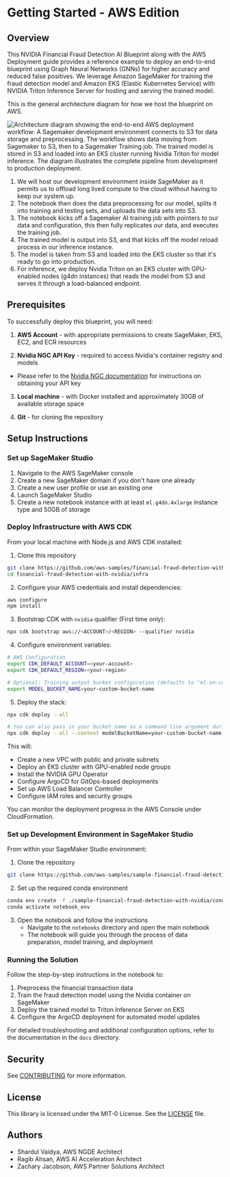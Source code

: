 # Getting Started - AWS Edition

## Overview

This NVIDIA Financial Fraud Detection AI Blueprint along with the AWS Deployment guide provides a reference example to deploy an end-to-end blueprint using Graph Neural Networks (GNNs) for higher accuracy and reduced false positives. We leverage Amazon SageMaker for training the fraud detection model and Amazon EKS (Elastic Kubernetes Service) with NVIDIA Triton Inference Server for hosting and serving the trained model.

This is the general architecture diagram for how we host the blueprint on AWS.

![Architecture diagram showing the end-to-end AWS deployment workflow: A
Sagemaker development environment connects to S3 for data storage and
preprocessing. The workflow shows data moving from Sagemaker to S3, then to a
Sagemaker Training job. The trained model is stored in S3 and loaded into an
EKS cluster running Nvidia Triton for model inference. The diagram illustrates
the complete pipeline from development to production deployment.](./docs/arch-diagram.png)

1. We will host our development environment inside SageMaker as it permits us to
   offload long lived compute to the cloud without having to keep our system up.
2. The notebook then does the data preprocessing for our model, splits it into
   training and testing sets, and uploads the data sets into S3.
3. The notebook kicks off a Sagemaker AI training job with pointers to our data
   and configuration, this then fully replicates our data, and executes the
   training job.
4. The trained model is output into S3, and that kicks off the model reload
   process in our inference instance.
5. The model is taken from S3 and loaded into the EKS cluster so that it's
   ready to go into production.
6. For inference, we deploy Nvidia Triton on an EKS cluster with GPU-enabled nodes
   (g4dn instances) that reads the model from S3 and serves it through a load-balanced
   endpoint.

## Prerequisites

To successfully deploy this blueprint, you will need:

1. **AWS Account** - with appropriate permissions to create SageMaker, EKS, EC2,
and ECR resources

2. **Nvidia NGC API Key** - required to access Nvidia's container registry and models
  - Please refer to the [Nvidia NGC
    documentation](https://docs.nvidia.com/ngc/ngc-overview/index.html#generating-api-key)
    for instructions on obtaining your API key

3. **Local machine** - with Docker installed and approximately 30GB of available storage space

4. **Git** - for cloning the repository

## Setup Instructions

### Set up SageMaker Studio

1. Navigate to the AWS SageMaker console
2. Create a new SageMaker domain if you don't have one already
3. Create a new user profile or use an existing one
4. Launch SageMaker Studio
5. Create a new notebook instance with at least `ml.g4dn.4xlarge` instance type
   and 50GB of storage

### Deploy Infrastructure with AWS CDK

From your local machine with Node.js and AWS CDK installed:

1. Clone this repository
```sh
git clone https://github.com/aws-samples/financial-fraud-detection-with-nvidia
cd financial-fraud-detection-with-nvidia/infra
```

2. Configure your AWS credentials and install dependencies:

```bash
aws configure
npm install
```

3. Bootstrap CDK with `nvidia` qualifier (First time only):

```bash
npx cdk bootstrap aws://<ACCOUNT>/<REGION> --qualifier nvidia
```

4. Configure environment variables:

```bash
# AWS Configuration
export CDK_DEFAULT_ACCOUNT=<your-account>
export CDK_DEFAULT_REGION=<your-region>

# Optional: Training output bucket configuration (defaults to "ml-on-containers")
export MODEL_BUCKET_NAME=your-custom-bucket-name
```

5. Deploy the stack:

```bash
npx cdk deploy --all

# You can also pass in your bucket name as a command line argument during deployment
npx cdk deploy --all --context modelBucketName=your-custom-bucket-name
```

This will:
- Create a new VPC with public and private subnets
- Deploy an EKS cluster with GPU-enabled node groups
- Install the NVIDIA GPU Operator
- Configure ArgoCD for GitOps-based deployments
- Set up AWS Load Balancer Controller
- Configure IAM roles and security groups

You can monitor the deployment progress in the AWS Console under CloudFormation.

### Set up Development Environment in SageMaker Studio

From within your SageMaker Studio environment:

1. Clone the repository
```sh
git clone https://github.com/aws-samples/sample-financial-fraud-detection-with-nvidia.git
```

2. Set up the required conda environment
```sh
conda env create -f ./sample-financial-fraud-detection-with-nvidia/conda/notebook_env.yaml
conda activate notebook_env
```

3. Open the notebook and follow the instructions
   - Navigate to the `notebooks` directory and open the main notebook
   - The notebook will guide you through the process of data preparation, model
     training, and deployment

### Running the Solution

Follow the step-by-step instructions in the notebook to:
1. Preprocess the financial transaction data
2. Train the fraud detection model using the Nvidia container on SageMaker
3. Deploy the trained model to Triton Inference Server on EKS
4. Configure the ArgoCD deployment for automated model updates

For detailed troubleshooting and additional configuration options, refer to the
documentation in the `docs` directory.

## Security

See [CONTRIBUTING](CONTRIBUTING.md#security-issue-notifications) for more information.

## License

This library is licensed under the MIT-0 License. See the [LICENSE](LICENSE) file.

## Authors
- Shardul Vaidya, AWS NGDE Architect
- Ragib Ahsan, AWS AI Acceleration Architect
- Zachary Jacobson, AWS Partner Solutions Architect
